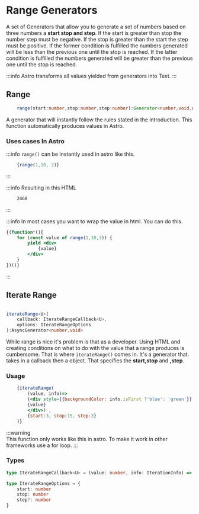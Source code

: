 # Range Generators

A set of Generators that allow you to generate a set of numbers based on three numbers a **start stop and step**. If the start is greater than stop the number step must be negative. If the stop is greater than the start the step must be positive. If the former condition is fulfilled the numbers generated will be less than the previous one until the stop is reached. If the latter condition is fulfilled the numbers generated will be greater than the previous one until the stop is reached.

:::info
 Astro transforms all values yielded from generators into Text.
:::

## Range

```ts
    range(start:number,stop:number,step:number):Generator<number,void,number>
```

A generator that will instantly follow the rules stated in the introduction. This function automatically produces values in Astro.

### Uses cases In Astro

:::info `range()` can be instantly used in astro like this. 

```jsx
    {range(1,10, 2)}
```

:::

:::info Resulting in this HTML

```html
    2468
```

:::

:::info In most cases you want to wrap the value in html. You can do this.

```jsx
{(function*(){
    for (const value of range(1,10,2)) {
        yield <div>
            {value}
        </div>        
    }    
})()}
```

:::

## Iterate Range

```ts

iterateRange<U>(
    callback: IterateRangeCallback<U>, 
    options: IterateRangeOptions
):AsyncGenerator<number,void>
```

While range is nice it's problem is that as a developer. Using HTML and creating conditions on what to do with the value that a range produces is cumbersome. That is where `iterateRange()` comes in. It's a generator that. takes in a callback then a object. That specifies the **start,stop** and **,step**.

### Usage

```jsx
    {iterateRange(
        (value, info)=> 
        (<div style={{backgroundColor: info.isFirst ?'blue': 'green'}} >
        {value}
        </div>) , 
        {start:3, stop:15, step:3}
    )}
```

:::warning  
 This function only works like this in astro.
 To make it work in other frameworks use a for loop.
:::

### Types  

```ts
type IterateRangeCallback<U> = (value: number, info: IterationInfo) => U

type IterateRangeOptions = {
    start: number
    stop: number
    step?: number
}
```
